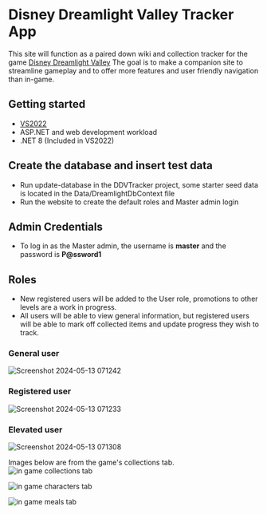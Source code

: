 # Disney Dreamlight Valley Tracker App
This site will function as a paired down wiki and collection tracker for the game [Disney Dreamlight Valley](https://disneydreamlightvalley.com) The goal is to make a companion site to streamline gameplay and to offer more features and user friendly navigation than in-game.

## Getting started
- [VS2022](https://visualstudio.microsoft.com/)
- ASP.NET and web development workload
- .NET 8 (Included in VS2022)

## Create the database and insert test data
- Run update-database in the DDVTracker project, some starter seed data is located in the Data/DreamlightDbContext file
- Run the website to create the default roles and Master admin login

## Admin Credentials
- To log in as the Master admin, the username is **master** and the password is **P@ssword1**

## Roles
- New registered users will be added to the User role, promotions to other levels are a work in progress.
- All users will be able to view general information, but registered users will be able to mark off collected items and update progress they wish to track.
  
### General user
![Screenshot 2024-05-13 071242](https://github.com/FeelinProggy/DDVTracker/assets/147089624/7936e97a-42a1-477b-839d-1e731d442d7e)  

### Registered user
![Screenshot 2024-05-13 071233](https://github.com/FeelinProggy/DDVTracker/assets/147089624/c8b57568-f7d2-4901-8d09-23a9dd02507c)  

### Elevated user
![Screenshot 2024-05-13 071308](https://github.com/FeelinProggy/DDVTracker/assets/147089624/325895b8-b217-40d5-ade8-ac1116d37968)




Images below are from the game's collections tab. 
![in game collections tab](https://github.com/FeelinProggy/DDVTracker/assets/147089624/58ceea4f-fc72-4a7c-9c86-127bb81d50ad)

![in game characters tab](https://github.com/FeelinProggy/DDVTracker/assets/147089624/cfd152a9-ef2d-4640-b8dc-267d22730f78)

![in game meals tab](https://github.com/FeelinProggy/DDVTracker/assets/147089624/6f5ef653-49a6-4f7b-87a8-5adfa13ae948)

